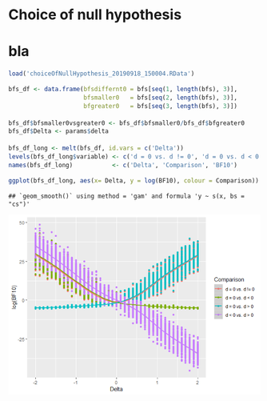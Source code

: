 Choice of null hypothesis
================

bla
===

``` r
load('choiceOfNullHypothesis_20190918_150004.RData')
```

``` r
bfs_df <- data.frame(bfsdiffernt0 = bfs[seq(1, length(bfs), 3)],
                     bfsmaller0   = bfs[seq(2, length(bfs), 3)],
                     bfgreater0   = bfs[seq(3, length(bfs), 3)])

bfs_df$bfsmaller0vsgreater0 <- bfs_df$bfsmaller0/bfs_df$bfgreater0
bfs_df$Delta <- params$delta

bfs_df_long <- melt(bfs_df, id.vars = c('Delta'))
levels(bfs_df_long$variable) <- c('d = 0 vs. d != 0', 'd = 0 vs. d < 0', 'd = 0 vs. d > 0', 'd < 0 vs. d > 0')
names(bfs_df_long)           <- c('Delta', 'Comparison', 'BF10') 
```

``` r
ggplot(bfs_df_long, aes(x= Delta, y = log(BF10), colour = Comparison)) + geom_point() + geom_smooth()
```

    ## `geom_smooth()` using method = 'gam' and formula 'y ~ s(x, bs = "cs")'

![](choiceOfNullHypothesis_files/figure-markdown_github/unnamed-chunk-3-1.png)
